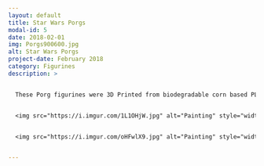 ```yaml
---
layout: default
title: Star Wars Porgs
modal-id: 5
date: 2018-02-01
img: Porgs900600.jpg
alt: Star Wars Porgs
project-date: February 2018
category: Figurines
description: >


  These Porg figurines were 3D Printed from biodegradable corn based PLA plastic, and then hand painted.


  <img src="https://i.imgur.com/1L1OHjW.jpg" alt="Painting" style="width: 80%;"/>


  <img src="https://i.imgur.com/oHFwlX9.jpg" alt="Painting" style="width: 80%;"/>


---
```

